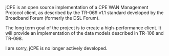 jCPE is an open source implementation of a CPE WAN Management Protocol client, as described by the TR-069 v1.1 standard developed by the Broadband Forum (formerly the DSL Forum).

The long term goal of the project is to create a high-performance client. It will provide an implementation of the data models described in TR-106 and TR-098.

I am sorry, jCPE is no longer actively developed.